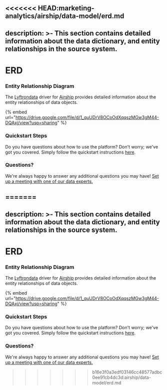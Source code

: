 <<<<<<< HEAD:marketing-analytics/airship/data-model/erd.md
---
description: >-
  This section contains detailed information about the data dictionary, and
  entity relationships in the source system.
---

# ERD

### Entity Relationship Diagram

The [Lyftrondata](https://www.lyftrondata.com/) driver for [Airship](https://www.lyftrondata.com/integration/marketing-analytics/airship//) provides detailed information about the entity relationships of data objects.

{% embed url="https://drive.google.com/file/d/1_quUDrV8OCoOdXqqszMGw3gM44-DQAxj/view?usp=sharing" %}
### Quickstart Steps

Do you have questions about how to use the platform? Don't worry; we've got you covered. Simply follow the quickstart instructions [here](../../../../quickstart-steps.md).

### Questions? <a href="#questions" id="questions"></a>

We're always happy to answer any additional questions you may have! [Set up a meeting with one of our data experts.](https://www.lyftrondata.com/book-a-meeting/)

=======
---
description: >-
  This section contains detailed information about the data dictionary, and
  entity relationships in the source system.
---

# ERD

### Entity Relationship Diagram

The [Lyftrondata](https://www.lyftrondata.com/) driver for [Airship](https://www.lyftrondata.com/integration/marketing-analytics/airship//) provides detailed information about the entity relationships of data objects.

{% embed url="https://drive.google.com/file/d/1_quUDrV8OCoOdXqqszMGw3gM44-DQAxj/view?usp=sharing" %}
### Quickstart Steps

Do you have questions about how to use the platform? Don't worry; we've got you covered. Simply follow the quickstart instructions [here](../../../../quickstart-steps.md).

### Questions? <a href="#questions" id="questions"></a>

We're always happy to answer any additional questions you may have! [Set up a meeting with one of our data experts.](https://www.lyftrondata.com/book-a-meeting/)

>>>>>>> b16e3f0a3edf03146cc48577adbc0ee91cb4dc3d:airship/data-model/erd.md
